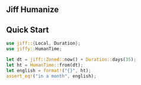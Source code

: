 ## Jiff Humanize

## Quick Start

```rust
use jiff::{Local, Duration};
use jiffy::HumanTime;

let dt = jiff::Zoned::now() + Duration::days(35);
let ht = HumanTime::from(dt);
let english = format!("{}", ht);
assert_eq!("in a month", english);
```
